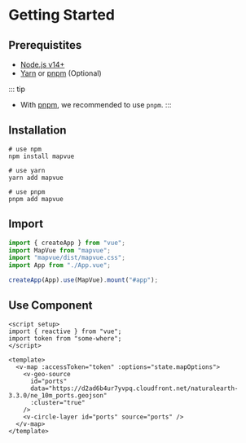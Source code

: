 # Getting Started

## Prerequistites

- [Node.js v14+](https://nodejs.org/)
- [Yarn](https://yarnpkg.com/) or [pnpm](https://pnpm.io/) (Optional)

::: tip

- With [pnpm](https://pnpm.io/), we recommended to use `pnpm`.
  :::

## Installation

```shell
# use npm
npm install mapvue

# use yarn
yarn add mapvue

# use pnpm
pnpm add mapvue
```

## Import

```ts
import { createApp } from "vue";
import MapVue from "mapvue";
import "mapvue/dist/mapvue.css";
import App from "./App.vue";

createApp(App).use(MapVue).mount("#app");
```

## Use Component

```vue
<script setup>
import { reactive } from "vue";
import token from "some-where";
</script>

<template>
  <v-map :accessToken="token" :options="state.mapOptions">
    <v-geo-source
      id="ports"
      data="https://d2ad6b4ur7yvpq.cloudfront.net/naturalearth-3.3.0/ne_10m_ports.geojson"
      :cluster="true"
    />
    <v-circle-layer id="ports" source="ports" />
  </v-map>
</template>
```
